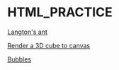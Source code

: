 # HTML_PRACTICE
[Langton's ant](https://ren-i-9jo9.github.io/HTML_PRACTICE/Langton's%20ant.html)

[Render a 3D cube to canvas](https://ren-i-9jo9.github.io/HTML_PRACTICE/cube.html)

[Bubbles](https://ren-i-9jo9.github.io/HTML_PRACTICE/bubbles.html)
